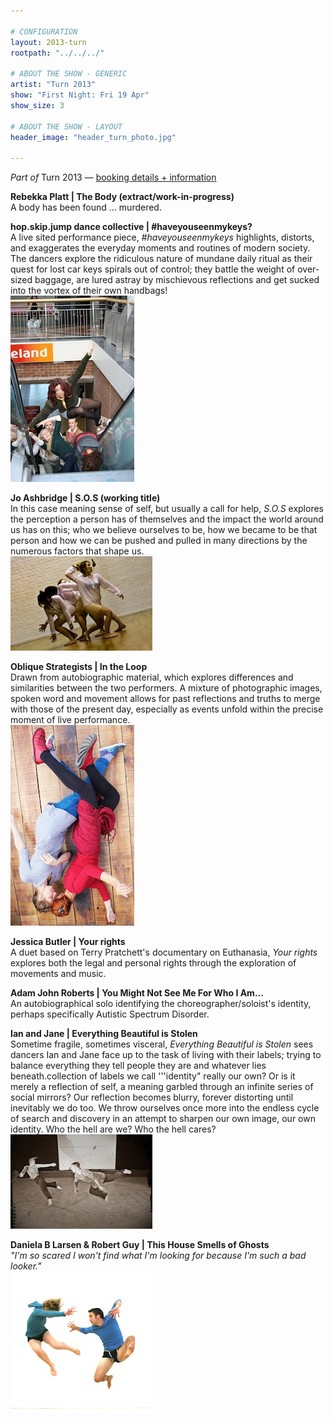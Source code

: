 ```yaml
---

# CONFIGURATION
layout: 2013-turn
rootpath: "../../../"

# ABOUT THE SHOW - GENERIC
artist: "Turn 2013"
show: "First Night: Fri 19 Apr"
show_size: 3

# ABOUT THE SHOW - LAYOUT
header_image: "header_turn_photo.jpg"

---
```

*Part of* Turn 2013 — [booking details + information](/current/2013-turn/index.html)       
        
**Rebekka Platt | The Body (extract/work-in-progress)**    
A body has been found ... murdered.   

**hop.skip.jump dance collective | #haveyouseenmykeys?**    
A live sited performance piece, *#haveyouseenmykeys* highlights, distorts, and exaggerates the everyday moments and routines of modern society. The dancers explore the ridiculous nature of mundane daily ritual as their quest for lost car keys spirals out of control; they battle the weight of over-sized baggage, are lured astray by mischievous reflections and get sucked into the vortex of their own handbags!    
![hop.skip.jump](hopskipjump.jpg)    
        
**Jo Ashbridge | S.O.S (working title)**   
In this case meaning sense of self, but usually a call for help, *S.O.S* explores the perception a person has of themselves and the impact the world around us has on this; who we believe ourselves to be, how we became to be that person and how we can be pushed and pulled in many directions by the numerous factors that shape us.    
![Jo Ashbridge](joashbridge.jpg)    
        
**Oblique Strategists | In the Loop**    
Drawn from autobiographic material, which explores differences and similarities between the two performers. A mixture of photographic images, spoken word and movement allows for past reflections and truths to merge with those of the present day, especially as events unfold within the precise moment of live performance.    
![Oblique Strategists](oblique.jpg)    
      
**Jessica Butler | Your rights**   
A duet based on Terry Pratchett's documentary on Euthanasia, *Your rights* explores both the legal and personal rights through the exploration of movements and music.    

**Adam John Roberts | You Might Not See Me For Who I Am...**    
An autobiographical solo identifying the choreographer/soloist's identity, perhaps specifically Autistic Spectrum Disorder.        
        
**Ian and Jane | Everything Beautiful is Stolen**    
Sometime fragile, sometimes visceral, *Everything Beautiful is Stolen* sees dancers Ian and Jane face up to the task of living with their labels; trying to balance everything they tell people they are and whatever lies beneath.collection of labels we call '''identity" really our own? Or is it merely a reflection of self, a meaning garbled through an infinite series of social mirrors?  Our reflection becomes blurry, forever distorting until inevitably we do too. We throw ourselves once more into the endless cycle of search and discovery in an attempt to sharpen our own image, our own identity. Who the hell are we? Who the hell cares?    
![Ian and Jane](ian_and_jane.jpg)    
        
**Daniela B Larsen & Robert Guy | This House Smells of Ghosts**    
*"I'm so scared I won't find what I'm looking for because I'm such a bad looker."*    
![Daniela B Larsen & Robert Guy](daniela.jpg)
